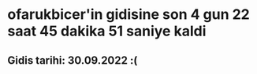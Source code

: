 # ofarukbicer'in gidisine son 4 gun 22 saat 45 dakika 51 saniye kaldi

## Gidis tarihi: 30.09.2022 :(